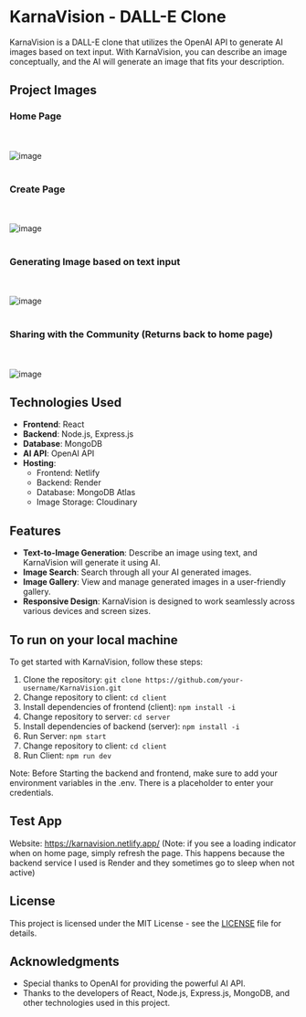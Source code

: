 # KarnaVision - DALL-E Clone

KarnaVision is a DALL-E clone that utilizes the OpenAI API to generate AI images based on text input. With KarnaVision, you can describe an image conceptually, and the AI will generate an image that fits your description.

## Project Images

### Home Page
<br/><br/> ![image](https://github.com/KARNB24/KarnaVision_Dalle_Clone/assets/59581104/e9d0a7ba-5fa9-484e-b91f-f7ff043a2e12)
<br/><br/>
### Create Page
<br/><br/> ![image](https://github.com/KARNB24/KarnaVision_Dalle_Clone/assets/59581104/0c94b46e-3a9f-481b-9b2b-e026adee65e5)
<br/><br/>
### Generating Image based on text input
<br/><br/> ![image](https://github.com/KARNB24/KarnaVision_Dalle_Clone/assets/59581104/9d51728f-ed08-4957-8f40-d018fb163650)
<br/><br/>
### Sharing with the Community (Returns back to home page)
<br/><br/> ![image](https://github.com/KARNB24/KarnaVision_Dalle_Clone/assets/59581104/5ab195b6-d8bf-45b5-9ded-bee6edc2d980)




## Technologies Used

- **Frontend**: React
- **Backend**: Node.js, Express.js
- **Database**: MongoDB
- **AI API**: OpenAI API
- **Hosting**:
  - Frontend: Netlify
  - Backend: Render
  - Database: MongoDB Atlas
  - Image Storage: Cloudinary

## Features

- **Text-to-Image Generation**: Describe an image using text, and KarnaVision will generate it using AI.
- **Image Search**: Search through all your AI generated images.
- **Image Gallery**: View and manage generated images in a user-friendly gallery.
- **Responsive Design**: KarnaVision is designed to work seamlessly across various devices and screen sizes.

## To run on your local machine 

To get started with KarnaVision, follow these steps:

1. Clone the repository: `git clone https://github.com/your-username/KarnaVision.git`
2. Change repository to client: `cd client`
3. Install dependencies of frontend (client): `npm install -i`
4. Change repository to server: `cd server`
5. Install dependencies of backend (server): `npm install -i`
6. Run Server: `npm start`
7. Change repository to client: `cd client`
8. Run Client: `npm run dev`

Note: Before Starting the backend and frontend, make sure to add your environment variables in the .env. There is a placeholder to enter your credentials.

## Test App
Website: https://karnavision.netlify.app/ (Note: if you see a loading indicator when on home page, simply refresh the page. This happens because the backend service I used is Render and they sometimes go to sleep when not active)

## License

This project is licensed under the MIT License - see the [LICENSE](LICENSE) file for details.

## Acknowledgments

- Special thanks to OpenAI for providing the powerful AI API.
- Thanks to the developers of React, Node.js, Express.js, MongoDB, and other technologies used in this project.


 
